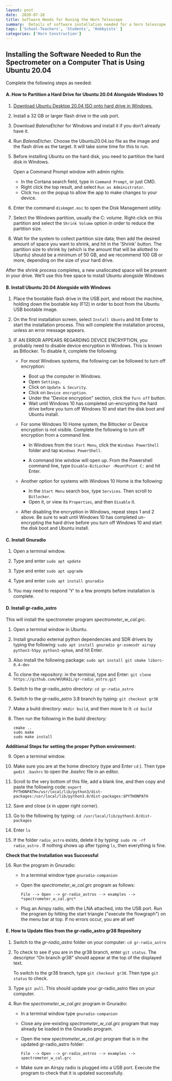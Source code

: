 ```yaml
---
layout: post
date:  2020-07-28
title: Software Needs for Runing the Horn Telescope
summary:  Details of software installation needed for a horn telescope
tags: ['School-Teachers', 'Students', 'Hobbyists' ]
categories: ['Horn Construction']
---
```


## Installing the Software Needed to Run the Spectrometer on a Computer That is Using Ubuntu 20.04

Complete the following steps as needed:

#### A. How to Partition a Hard Drive for Ubuntu 20.04 Alongside Windows 10

   1. [Download Ubuntu Desktop 20.04 ISO onto hard drive in Windows.](http://releases.ubuntu.com/20.04/)

   2. Install a 32 GB or larger flash drive in the usb port.
      
   3. Download *BalenaEtcher* for Windows and install it if you don’t already have it.
   
   4. Run *BalenaEtcher*. Choose the Ubuntu20.04.iso file as the image and the flash drive as the target. It will take some time for this to run.

   5. Before installing Ubuntu on the hard disk, you need to partition the hard disk in Windows.
   
      Open a Command Prompt window with admin rights:
         - In the Cortana search field, type in `Command Prompt`, or just CMD.
         - Right click the top result, and select `Run as Administrator`.
         - Click `Yes` on the popup to allow the app to make changes to your device.
         
   6. Enter the command `diskmgmt.msc` to open the Disk Management utility.

   7. Select the Windows partition, usually the C: volume. Right-click on this partition and select the `Shrink Volume` option in order to reduce the partition size.

   8. Wait for the system to collect partition size data; then add the desired amount of space you want to shrink, and hit in the 'Shrink' button. The partition size to shrink by (which is the amount that will be allotted to Ubuntu) should be a minimum of 50 GB, and we recommend 100 GB or more, depending on the size of your hard drive.
      
   After the shrink process completes, a new unallocated space will be present in your drive. We’ll use this free space to install Ubuntu alongside Windows

#### B. Install Ubuntu 20.04 Alongside with Windows

   1. Place the bootable flash drive in the USB port, and reboot the machine, holding down the bootable key (F12) in order to boot from the Ubuntu USB bootable image.

   2. On the first installation screen, select `Install Ubuntu` and hit Enter to start the installation process. This will complete the installation process, unless an error message appears.

   3. IF AN ERROR APPEARS REGARDING DEVICE ENCRYPTION, you probably need to disable device encryption in Windows. This is known as Bitlocker. To disable it, complete the following:

      - For most Windows systems, the following can be followed to turn off encryption:
          + Boot up the computer in Windows.
          + Open `Settings`.
          + Click on `Update & Security`.
          + Click on `Device encryption`.
          + Under the "Device encryption" section, click the `Turn off` button.
          + Wait until Windows 10 has completed un-encrypting the hard drive before you turn off Windows 10 and start the disk boot and Ubuntu install.
      
      - For some Windows 10 Home system, the Bitlocker or Device encryption is not visible. Complete the following to turn off encryption from a command line.
      
         +  In Windows from the `Start Menu`, click the `Windows PowerShell` folder and tap `Windows PowerShell`.

         + A command line window will open up. From the Powershell command line, type `Disable-BitLocker -MountPoint C:` and hit Enter.
      
      - Another option for systems with Windows 10 Home is the following:
         + In the `Start Menu` search box, type `Services`. Then scroll to `Bitlocker`. 
         + Open it, or view its `Properties`, and then `Disable` it.

       - After disabling the encryption in Windows, repeat steps 1 and 2 above. Be sure to wait until Windows 10 has completed un-encrypting the hard drive before you turn off Windows 10 and start the disk boot and Ubuntu install.


#### C. Install Gnuradio 

   1. Open a terminal window.

   2. Type and enter `sudo apt update`
   
   3. Type and enter `sudo apt upgrade`
      
   2. Type and enter `sudo apt install gnuradio`

   3. You may need to respond 'Y' to a few prompts before installation is complete.

#### D. Install gr-radio_astro 

   This will install the spectrometer program *spectrometer_w_cal.grc*.

   1. Open a terminal window in Ubuntu.

   2. Install gnuradio external python dependencies and SDR drivers by typing the following:
      `sudo apt install gnuradio gr-osmosdr airspy python3-h5py python3-ephem`, and hit Enter.

   3. Also install the following package: `sudo apt install git cmake liborc-0.4-dev`
         
   4. To clone the repository: in the terminal, type and Enter: `git clone https://github.com/WVURAIL/gr-radio_astro.git`

   5. Switch to the gr-radio_astro directory: `cd gr-radio_astro`

   6. Switch to the gr-radio_astro 3.8 branch by typing: `git checkout gr38`

   7. Make a build directory: `mkdir build`, and then move to it: `cd build`  
      
   8. Then run the following in the build directory:

      ```
      cmake ..
      sudo make
      sudo make install
      ```
**Additional Steps for setting the proper Python environment:**

   9. Open a terminal window.
   
   10. Make sure you are at the home directory (type and Enter `cd` ). Then type `gedit .bashrc` to open the *.bashrc* file in an editor.
   
   11. Scroll to the very bottom of this file, add a blank line, and then copy and paste the following code: `export PYTHONPATH=/usr/local/lib/python3/dist-packages:/usr/local/lib/python3.8/dist-packages:$PYTHONPATH`

   12. Save and close (x in upper right corner).
   
   13. Go to the following by typing: `cd /usr/local/lib/python3.8/dist-packages`
   
   14. Enter `ls`
   
   15. If the folder `radio_astro` exists, delete it by typing: `sudo rm -rf radio_astro` . If nothing shows up after typing `ls`, then everything is fine.
 
**Check that the Installation was Successful**
 
   16. Run the program in Gnuradio:
         - In a terminal window type `gnuradio-companion`
         - Open the *spectrometer_w_cal.grc* program as follows: 
            
           `File --> Open --> gr-radio_astros --> examples --> *spectrometer_w_cal.grc* `
         - Plug an Airspy radio, with the LNA attached, into the USB port. Run the program by hitting the start triangle ("execute the flowgraph") on the menu bar at top. If no errors occur, you are all set!

#### E. How to Update files from the gr-radio_astro gr38 Repository

   1. Switch to the *gr-radio_astro* folder on your computer: `cd gr-radio_astro`
      
   2. To check to see if you are in the gr38 branch, enter `git status`. The descriptor "On branch gr38" should appear at the top of the displayed text.
   
      To switch to the gr38 branch, type `git checkout gr38`. Then type `git status` to check. 

   3. Type `git pull`. This should update your gr-radio_astro files on your computer.

   4. Run the *spectrometer_w_cal.grc* program in Gnuradio:
      - In a terminal window type `gnuradio-companion`
      - Close any pre-existing *spectrometer_w_cal.grc* program that may already be loaded in the Gnuradio program.
      - Open the new *spectrometer_w_cal.grc* program that is in the updated gr-radio_astro folder: 
            
         `File --> Open --> gr-radio_astros --> examples --> spectrometer_w_cal.grc`
         
      - Make sure an Airspy radio is plugged into a USB port. Execute the program to check that it is updated successfully.

